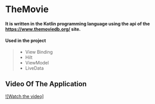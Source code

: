 # TheMovie
#### It is written in the Kotlin programming language using the api of the https://www.themoviedb.org/ site.

#### Used in the project
>+ View Binding
>+ Hilt
>+ ViewModel
>+ LiveData

## Video Of The Application
[![Watch the video]](https://user-images.githubusercontent.com/50488105/130468450-8aeabe67-c52b-4465-b0ee-95922ddc1833.mp4)
